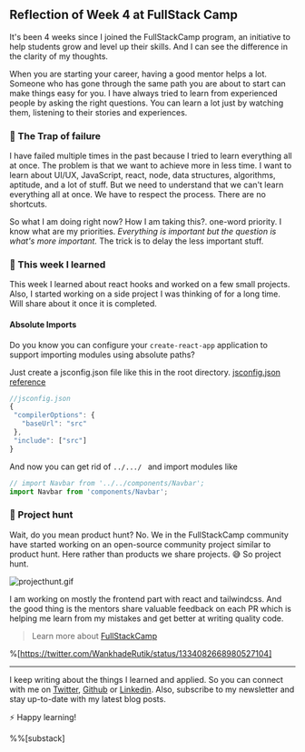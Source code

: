 ## Reflection of Week 4 at FullStack Camp

It's been 4 weeks since I joined the FullStackCamp program, an initiative to help students grow and level up their skills. And I can see the difference in the clarity of my thoughts.

When you are starting your career, having a good mentor helps a lot. Someone who has gone through the same path you are about to start can make things easy for you. I have always tried to learn from experienced people by asking the right questions. You can learn a lot just by watching them, listening to their stories and experiences.

### 🤯 The Trap of failure 
I have failed multiple times in the past because I tried to learn everything all at once. The problem is that we want to achieve more in less time. I want to learn about UI/UX, JavaScript, react, node, data structures, algorithms, aptitude, and a lot of stuff. But we need to understand that we can't learn everything all at once. We have to respect the process. There are no shortcuts. 

So what I am doing right now? How I am taking this?. one-word priority. I know what are my priorities. *Everything is important but the question is what's more important.* The trick is to delay the less important stuff.

### 📅 This week I learned
This week I learned about react hooks and worked on a few small projects. Also, I started working on a side project I was thinking of for a long time. Will share about it once it is completed.

#### Absolute Imports
Do you know you can configure your `create-react-app` application to support importing modules using absolute paths?

Just create a jsconfig.json file like this in the root directory. [jsconfig.json reference](https://code.visualstudio.com/docs/languages/jsconfig)
 ```javascript
//jsconfig.json
{
  "compilerOptions": {
    "baseUrl": "src"
  },
  "include": ["src"]
}

```

And now you can get rid of `../.../ ` and import modules like
```javascript
// import Navbar from '../../components/Navbar';
import Navbar from 'components/Navbar';

```


### 🎉 Project hunt
Wait, do you mean product hunt? No. We in the FullStackCamp community have started working on an open-source community project similar to product hunt. Here rather than products we share projects. 😅 So project hunt. 


![projecthunt.gif](https://cdn.hashnode.com/res/hashnode/image/upload/v1607104601740/uNh9kGj--.gif)

I am working on mostly the frontend part with react and tailwindcss. And the good thing is the mentors share valuable feedback on each PR which is helping me learn from my mistakes and get better at writing quality code.

> Learn more about [FullStackCamp](https://www.notion.so/Frontbench-fdbe59767b1741d6857efa2ce3a06ebc)


%[https://twitter.com/WankhadeRutik/status/1334082668980527104]


____________________________________________
I keep writing about the things I learned and applied. So you can connect with me on [Twitter](https://twitter.com/WankhadeRutik), [Github](https://github.com/rutikwankhade)  or [Linkedin](https://www.linkedin.com/in/rutik-wankhade). Also, subscribe to my newsletter and stay up-to-date with my latest blog posts.

⚡ Happy learning!

%%[substack]



